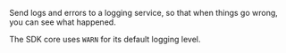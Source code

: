 Send logs and errors to a logging service, so that when things go wrong, you can see what happened.

The SDK core uses `WARN` for its default logging level.

